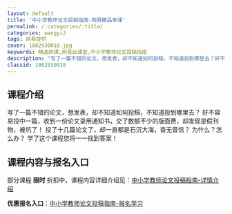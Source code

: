 ```yaml
---
layout: default
title: '中小学教师论文投稿指南-网易精品单课'
permalink: /:categories/:title/
categories: wangyi2
tags: 网易提供
cover: 1002930010.jpg
keywords: 精选网课,网易云课堂,中小学教师论文投稿指南
description: "写了一篇不错的论文，想发表，却不知道如何投稿，不知道投到哪里去？好不容易投中一篇，收到一份论文录用通知书，交了数额不少的版面费，却发现是假刊物，被坑了！投了十几篇论文了，却一直都是石沉大海，"
classid: 1002930010
---
```


## 课程介绍

写了一篇不错的论文，想发表，却不知道如何投稿，不知道投到哪里去？
好不容易投中一篇，收到一份论文录用通知书，交了数额不少的版面费，却发现是假刊物，被坑了！
投了十几篇论文了，却一直都是石沉大海，杳无音信？
为什么？怎么办？
学了这个课程您将一一找到答案！

## 课程内容与报名入口

部分课程 **限时** 折扣中，课程内容详细介绍见：[中小学教师论文投稿指南-详情介绍](https://study.163.com/course/introduction/1002930010.htm?share=1&shareId=1025206652&utm_campaign=share&utm_medium=iphoneShare&utm_source=&utm_u=1025206652)

**优惠报名入口**：[中小学教师论文投稿指南-报名学习](https://study.163.com/course/introduction/1002930010.htm?share=1&shareId=1025206652&utm_campaign=share&utm_medium=iphoneShare&utm_source=&utm_u=1025206652)

